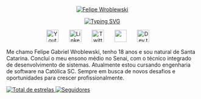 <p align="center">
  <a href="https://git.io/typing-svg"><img src="https://readme-typing-svg.herokuapp.com?font=Poppins&weight=600&size=24&duration=1&pause=1000&color=76A2F7&center=true&multiline=true&repeat=false&width=435&lines=Felipe+Wroblewski" alt="Felipe Wroblewski" /></a>
</p>

<p align="center"> 
    <a href="https://git.io/typing-svg"><img src="https://readme-typing-svg.herokuapp.com?font=Poppins&weight=600&size=24&pause=1000&color=76A2F7&center=true&width=435&lines=Software+Developer+-+Back-End" alt="Typing SVG" /></a>
</p>

<p align="center">
  <a href="https://www.youtube.com/c/DevProTips"><img width="32px" alt="Youtube" title="Youtube" src="https://i.imgur.com/qiXu7b2.png"/></a>
  &#8287;&#8287;&#8287;&#8287;&#8287;
  <a href="https://www.linkedin.com/in/jonah-lawrence/"><img width="32px" alt="LinkedIn" title="LinkedIn" src="https://i.imgur.com/yRpa1dQ.png"/></a>
  &#8287;&#8287;&#8287;&#8287;&#8287;
  <a href="https://twitter.com/DenverCoder1"><img width="32px" alt="Twitter" title="Twitter" src="https://i.imgur.com/AixJgnm.png"/></a>
  &#8287;&#8287;&#8287;&#8287;&#8287;
  <a href="https://discord.gg/fPrdqh3Zfu" alt="Discord" title="Dev Pro Tips Discord Server"><img width="32px" src="https://i.imgur.com/OViZO8J.png"/></a>
  &#8287;&#8287;&#8287;&#8287;&#8287;
  <a href="https://dev.to/denvercoder1"><img width="32px" alt="Dev.to" title="DenverCoder1 Dev.to" src="https://i.imgur.com/mVm29vK.png"></a>
  &#8287;&#8287;&#8287;&#8287;&#8287;

</p>

Me chamo Felipe Gabriel Wroblewski, tenho 18 anos e sou natural de Santa Catarina. Concluí o meu ensono médio no Senai, com o técnico integrado de desenvolvimento de sistemas. Atualmente estou cursando engenharia de software na Católica SC. Sempre em busca de novos desafios e oportunidades para crescer profissionalmente.

<p align="left">
    <a href="https://github.com/Larissakich?tab=repositories&sort=stargazers">
        <img 
            alt="Total de estrelas" 
            title="Total de estrelas GitHub" 
            src="https://custom-icon-badges.demolab.com/github/stars/Larissakich?color=55960c&style=for-the-badge&labelColor=488207&logo=star&label=estrelas"
        />
    </a>
    <a href="https://github.com/Larissakich?tab=followers">
        <img 
            alt="Seguidores" 
            title="Me siga no GitHub" 
            src="https://custom-icon-badges.demolab.com/github/followers/Larissakich?color=236ad3&labelColor=1155ba&style=for-the-badge&logo=github&label=Seguidores&logoColor=white"
        />
    </a>
</p>
